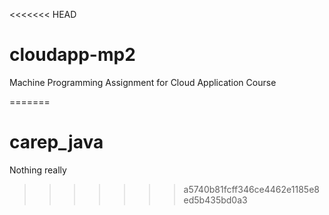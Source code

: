 <<<<<<< HEAD
# cloudapp-mp2
Machine Programming Assignment for Cloud Application Course
 
=======
# carep_java

Nothing really
>>>>>>> a5740b81fcff346ce4462e1185e8ed5b435bd0a3
